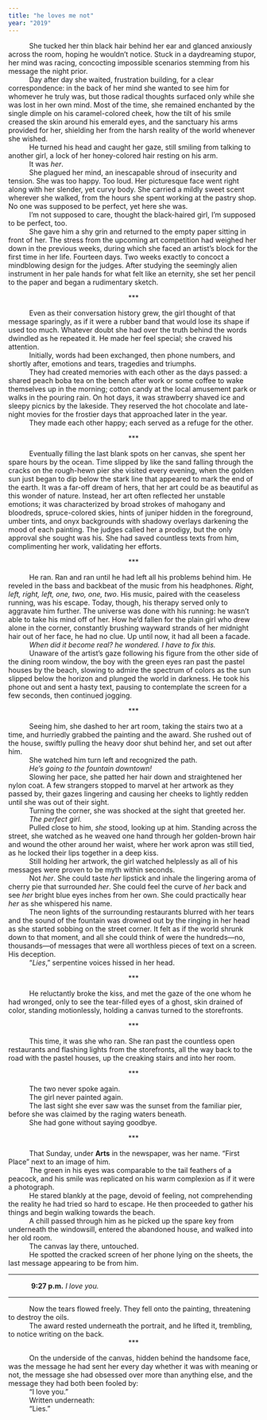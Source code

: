 ```yaml
---
title: "he loves me not"
year: "2019"
---
```


&emsp;&emsp;&emsp;She tucked her thin black hair behind her ear and glanced anxiously across the room, hoping he wouldn’t notice. Stuck in a daydreaming stupor, her mind was racing, concocting impossible scenarios stemming from his message the night prior.<br>
&emsp;&emsp;&emsp;Day after day she waited, frustration building, for a clear correspondence: in the back of her mind she wanted to see him for whomever he truly was, but those radical thoughts surfaced only while she was lost in her own mind. Most of the time, she remained enchanted by the single dimple on his caramel-colored cheek, how the tilt of his smile creased the skin around his emerald eyes, and the sanctuary his arms provided for her, shielding her from the harsh reality of the world whenever she wished.<br>
&emsp;&emsp;&emsp;He turned his head and caught her gaze, still smiling from talking to another girl, a lock of her honey-colored hair resting on his arm.<br>
&emsp;&emsp;&emsp;It was _her_.<br>
&emsp;&emsp;&emsp;She plagued her mind, an inescapable shroud of insecurity and tension. She was too happy. Too loud. Her picturesque face went right along with her slender, yet curvy body. She carried a mildly sweet scent wherever she walked, from the hours she spent working at the pastry shop. No one was supposed to be perfect, yet here she was.<br>
&emsp;&emsp;&emsp;I’m not supposed to care, thought the black-haired girl, I’m supposed to be perfect, too.<br>
&emsp;&emsp;&emsp;She gave him a shy grin and returned to the empty paper sitting in front of her. The stress from the upcoming art competition had weighed her down in the previous weeks, during which she faced an artist’s block for the first time in her life. Fourteen days. Two weeks exactly to concoct a mindblowing design for the judges. After studying the seemingly alien instrument in her pale hands for what felt like an eternity, she set her pencil to the paper and began a rudimentary sketch.

<center>***</center>

&emsp;&emsp;&emsp;Even as their conversation history grew, the girl thought of that message sparingly, as if it were a rubber band that would lose its shape if used too much. Whatever doubt she had over the truth behind the words dwindled as he repeated it. He made her feel special; she craved his attention.<br>
&emsp;&emsp;&emsp;Initially, words had been exchanged, then phone numbers, and shortly after, emotions and tears, tragedies and triumphs.<br>
&emsp;&emsp;&emsp;They had created memories with each other as the days passed: a shared peach boba tea on the bench after work or some coffee to wake themselves up in the morning; cotton candy at the local amusement park or walks in the pouring rain. On hot days, it was strawberry shaved ice and sleepy picnics by the lakeside. They reserved the hot chocolate and late-night movies for the frostier days that approached later in the year.<br>
&emsp;&emsp;&emsp;They made each other happy; each served as a refuge for the other.<br>

<center>***</center>

&emsp;&emsp;&emsp;Eventually filling the last blank spots on her canvas, she spent her spare hours by the ocean. Time slipped by like the sand falling through the cracks on the rough-hewn pier she visited every evening, when the golden sun just began to dip below the stark line that appeared to mark the end of the earth. It was a far-off dream of hers, that her art could be as beautiful as this wonder of nature. Instead, her art often reflected her unstable emotions; it was characterized by broad strokes of mahogany and bloodreds, spruce-colored skies, hints of juniper hidden in the foreground, umber tints, and onyx backgrounds with shadowy overlays darkening the mood of each painting. The judges called her a prodigy, but the only approval she sought was his. She had saved countless texts from him, complimenting her work, validating her efforts.<br>

<center>***</center>

&emsp;&emsp;&emsp;He ran. Ran and ran until he had left all his problems behind him. He reveled in the bass and backbeat of the music from his headphones. _Right, left, right, left, one, two, one, two_. His music, paired with the ceaseless running, was his escape. Today, though, his therapy served only to aggravate him further. The universe was done with his running: he wasn’t able to take his mind off of her. How he’d fallen for the plain girl who drew alone in the corner, constantly brushing wayward strands of her midnight hair out of her face, he had no clue. Up until now, it had all been a facade.<br>
&emsp;&emsp;&emsp;_When did it become real? he wondered. I have to fix this._<br>
&emsp;&emsp;&emsp;Unaware of the artist’s gaze following his figure from the other side of the dining room window, the boy with the green eyes ran past the pastel houses by the beach, slowing to admire the spectrum of colors as the sun slipped below the horizon and plunged the world in darkness. He took his phone out and sent a hasty text, pausing to contemplate the screen for a few seconds, then continued jogging.<br>

<center>***</center>

&emsp;&emsp;&emsp;Seeing him, she dashed to her art room, taking the stairs two at a time, and hurriedly grabbed the painting and the award. She rushed out of the house, swiftly pulling the heavy door shut behind her, and set out after him.<br>
&emsp;&emsp;&emsp;She watched him turn left and recognized the path.<br>
&emsp;&emsp;&emsp;_He’s going to the fountain downtown!_<br>
&emsp;&emsp;&emsp;Slowing her pace, she patted her hair down and straightened her nylon coat. A few strangers stopped to marvel at her artwork as they passed by, their gazes lingering and causing her cheeks to lightly redden until she was out of their sight.<br>
&emsp;&emsp;&emsp;Turning the corner, she was shocked at the sight that greeted her.<br>
&emsp;&emsp;&emsp;_The perfect girl._<br>
&emsp;&emsp;&emsp;Pulled close to him, _she_ stood, looking up at him. Standing across the street, she watched as he weaved one hand through her golden-brown hair and wound the other around her waist, where her work apron was still tied, as he locked their lips together in a deep kiss.<br>
&emsp;&emsp;&emsp;Still holding her artwork, the girl watched helplessly as all of his messages were proven to be myth within seconds.<br>
&emsp;&emsp;&emsp;Not _her_. She could taste _her_ lipstick and inhale the lingering aroma of cherry pie that surrounded _her_. She could feel the curve of _her_ back and see _her_ bright blue eyes inches from her own. She could practically hear _her_ as she whispered his name.<br>
&emsp;&emsp;&emsp;The neon lights of the surrounding restaurants blurred with her tears and the sound of the fountain was drowned out by the ringing in her head as she started sobbing on the street corner. It felt as if the world shrunk down to that moment, and all she could think of were the hundreds―no, thousands―of messages that were all worthless pieces of text on a screen. His deception.<br>
&emsp;&emsp;&emsp;“_Lies_,” serpentine voices hissed in her head.<br>

<center>***</center>

&emsp;&emsp;&emsp;He reluctantly broke the kiss, and met the gaze of the one whom he had wronged, only to see the tear-filled eyes of a ghost, skin drained of color, standing motionlessly, holding a canvas turned to the storefronts.<br>

<center>***</center>

&emsp;&emsp;&emsp;This time, it was she who ran. She ran past the countless open restaurants and flashing lights from the storefronts, all the way back to the road with the pastel houses, up the creaking stairs and into her room.<br>

<center>***</center>

&emsp;&emsp;&emsp;The two never spoke again.<br>
&emsp;&emsp;&emsp;The girl never painted again.<br>
&emsp;&emsp;&emsp;The last sight she ever saw was the sunset from the familiar pier, before she was claimed by the raging waters beneath.<br>
&emsp;&emsp;&emsp;She had gone without saying goodbye.<br>

<center>***</center>

&emsp;&emsp;&emsp;That Sunday, under **Arts** in the newspaper, was her name. “First Place” next to an image of him.<br>
&emsp;&emsp;&emsp;The green in his eyes was comparable to the tail feathers of a peacock, and his smile was replicated on his warm complexion as if it were a photograph.<br>
&emsp;&emsp;&emsp;He stared blankly at the page, devoid of feeling, not comprehending the reality he had tried so hard to escape. He then proceeded to gather his things and begin walking towards the beach.<br>
&emsp;&emsp;&emsp;A chill passed through him as he picked up the spare key from underneath the windowsill, entered the abandoned house, and walked into her old room.<br>
&emsp;&emsp;&emsp;The canvas lay there, untouched.<br>
&emsp;&emsp;&emsp;He spotted the cracked screen of her phone lying on the sheets, the last message appearing to be from him.<br>

<hr class="BBB"/>

&emsp;&emsp;&emsp; **9:27 p.m.** _I love you._

<hr class="BBB"/>
&emsp;&emsp;&emsp;Now the tears flowed freely. They fell onto the painting, threatening to destroy the oils.<br>
&emsp;&emsp;&emsp;The award rested underneath the portrait, and he lifted it, trembling, to notice writing on the back.<br>

<center>***</center>

&emsp;&emsp;&emsp;On the underside of the canvas, hidden behind the handsome face, was the message he had sent her every day whether it was with meaning or not, the message she had obsessed over more than anything else, and the message they had both been fooled by:<br>
&emsp;&emsp;&emsp;“I love you.”<br>
&emsp;&emsp;&emsp;Written underneath:<br>
&emsp;&emsp;&emsp;“Lies.”<br>
